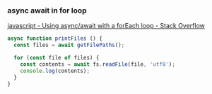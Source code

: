 ###  async await in for loop 


[javascript - Using async/await with a forEach loop - Stack Overflow](https://stackoverflow.com/questions/37576685/using-async-await-with-a-foreach-loop)


 

```js
async function printFiles () {
  const files = await getFilePaths();

  for (const file of files) {
    const contents = await fs.readFile(file, 'utf8');
    console.log(contents);
  }
}
```

